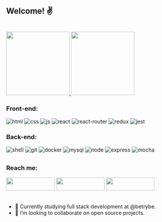 ## Welcome! ✌️

<br>

<div>
  <a href="https://github.com/renatozr">
    <img height="170em" src="https://github-readme-stats.vercel.app/api?username=renatozr&count_private=true&show_icons=true&theme=react" />
    <img height="170em" src="https://github-readme-stats.vercel.app/api/top-langs/?username=renatozr&layout=compact&langs_count=7&theme=react" />
  </a>
</div>

<div>
  <span>
    <h3>Front-end:</h3>
    <img alt="html" src="https://img.shields.io/badge/html5-%23E34F26.svg?style=for-the-badge&logo=html5&logoColor=white">
    <img alt="css" src="https://img.shields.io/badge/css3-%231572B6.svg?style=for-the-badge&logo=css3&logoColor=white">
    <img alt="js" src="https://img.shields.io/badge/javascript-%23323330.svg?style=for-the-badge&logo=javascript&logoColor=%23F7DF1E">
    <img alt="react" src="https://img.shields.io/badge/react-%2320232a.svg?style=for-the-badge&logo=react&logoColor=%2361DAFB">
    <img alt="react-router" src="https://img.shields.io/badge/React_Router-CA4245?style=for-the-badge&logo=react-router&logoColor=white">
    <img alt="redux" src="https://img.shields.io/badge/redux-%23593d88.svg?style=for-the-badge&logo=redux&logoColor=white">
    <img alt="jest" src="https://img.shields.io/badge/-jest-%23C2132?style=for-the-badge&logo=jest&logoColor=white">
  </span>
  <span>
    <h3>Back-end:</h3>
      <img alt="shell" src="https://img.shields.io/badge/shell_script-%23121011.svg?style=for-the-badge&logo=gnu-bash&logoColor=white">
      <img alt="git" src="https://img.shields.io/badge/git-%23F05033.svg?style=for-the-badge&logo=git&logoColor=white">
      <img alt="docker" src="https://img.shields.io/badge/docker-%230db7ed.svg?style=for-the-badge&logo=docker&logoColor=white">
      <img alt="mysql" src="https://img.shields.io/badge/mysql-00000f.svg?style=for-the-badge&logo=mysql&logoColor=white">
      <img alt="node" src="https://img.shields.io/badge/node.js-6DA55F?style=for-the-badge&logo=node.js&logoColor=white">
      <img alt="express" src="https://img.shields.io/badge/express.js-%23404d59.svg?style=for-the-badge&logo=express&logoColor=%2361DAFB">
      <img alt="mocha" src="https://img.shields.io/badge/-mocha-%238D6748?style=for-the-badge&logo=mocha&logoColor=white">
  </span>
</div>

##

<div>
  <h3>Reach me:</h3>
  <a href="https://www.linkedin.com/in/renatozr11/" target="_blank"><img width="130" height="35" src="https://img.shields.io/badge/LinkedIn-0077B5?style=for-the-badge&logo=linkedin&logoColor=white"></a>
  <a href="mailto:renatozr07@gmail.com" target="_blank"><img width="130" height="35" src="https://img.shields.io/badge/-Gmail-%23333?style=for-the-badge&logo=gmail&logoColor=white"></a>
  <a href="https://www.codewars.com/users/renatozr" target="_blank"><img width="130" height="35" src="https://img.shields.io/badge/Codewars-B1361E?style=for-the-badge&logo=Codewars&logoColor=white"></a>
</div>

<br>

- 🌱 Currently studying full stack development at @betrybe.
- 👯 I’m looking to collaborate on open source projects.
